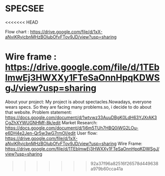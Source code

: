 # SPECSEE
<<<<<<< HEAD
 
Flow chart :    https://drive.google.com/file/d/1xX-aNviKRyicbnMHzBOlubOfvFTov9JD/view?usp=sharing

Wire frame :   https://drive.google.com/file/d/1TEblmwEj3HWXXy1FTeSaOnnHpqKDWSgJ/view?usp=sharing
=======
About your project: My project is about spectacles.Nowadays, everyone wears specs. So they are facing many problems.so, i decide to do about that website.
Problem statement: https://docs.google.com/document/d/1wtvwz33AuuDBgK0LdH63YJXrAK3CgZhXYWUGNHMf-8k/edit 
Market Research: https://docs.google.com/document/d/1i6m5TUh7HBQ0iWG2LOu-e6DH4e2Jen-Qr5w3wG7rmOI/edit 
User flow: https://drive.google.com/file/d/1xX-aNviKRyicbnMHzBOlubOfvFTov9JD/view?usp=sharing
Wire Frame:  https://drive.google.com/file/d/1TEblmwEj3HWXXy1FTeSaOnnHpqKDWSgJ/view?usp=sharing
>>>>>>> 92a37f96a82516f26578d449638a979b60cca41a

